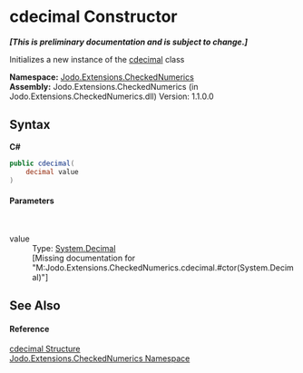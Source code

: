 # cdecimal Constructor 
 _**\[This is preliminary documentation and is subject to change.\]**_

Initializes a new instance of the <a href="T_Jodo_Extensions_CheckedNumerics_cdecimal">cdecimal</a> class

**Namespace:**&nbsp;<a href="N_Jodo_Extensions_CheckedNumerics">Jodo.Extensions.CheckedNumerics</a><br />**Assembly:**&nbsp;Jodo.Extensions.CheckedNumerics (in Jodo.Extensions.CheckedNumerics.dll) Version: 1.1.0.0

## Syntax

**C#**<br />
``` C#
public cdecimal(
	decimal value
)
```


#### Parameters
&nbsp;<dl><dt>value</dt><dd>Type: <a href="https://docs.microsoft.com/dotnet/api/system.decimal" target="_blank" rel="noopener noreferrer">System.Decimal</a><br />\[Missing <param name="value"/> documentation for "M:Jodo.Extensions.CheckedNumerics.cdecimal.#ctor(System.Decimal)"\]</dd></dl>

## See Also


#### Reference
<a href="T_Jodo_Extensions_CheckedNumerics_cdecimal">cdecimal Structure</a><br /><a href="N_Jodo_Extensions_CheckedNumerics">Jodo.Extensions.CheckedNumerics Namespace</a><br />